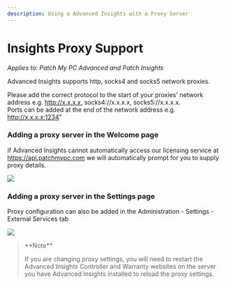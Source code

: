 ```yaml
---
description: Using a Advanced Insights with a Proxy Server
---
```


# Insights Proxy Support

_Applies to: Patch My PC Advanced and Patch Insights_

Advanced Insights supports http, socks4 and socks5 network proxies.

Please add the correct protocol to the start of your proxies' network address e.g. http://x.x.x.x, socks4://x.x.x.x, socks5://x.x.x.x.\
Ports can be added at the end of the network address e.g. http://x.x.x.x:1234"

### Adding a proxy server in the Welcome page

If Advanced Insights cannot automatically access our licensing service at https://api.patchmypc.com we will automatically prompt for you to supply proxy details.

![](../_images/image-\(1063\).png)

### Adding a proxy server in the Settings page

Proxy configuration can also be added in the Administration - Settings - External Services tab

![](../_images/image-\(1064\).png)

> \*\*Note\*\*
>
> If you are changing proxy settings, you will need to restart the Advanced Insights Controller and Warranty websites on the server you have Advanced Insights installed to reload the proxy settings.
